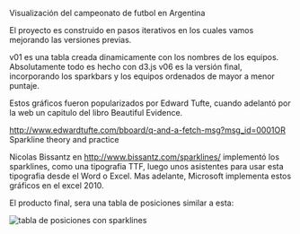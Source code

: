 Visualización del campeonato de futbol en Argentina

El proyecto es construido en pasos iterativos en los cuales vamos mejorando las versiones previas.

v01 es una tabla creada dinamicamente con los nombres de los equipos. Absolutamente todo es hecho con d3.js v06 es la versión final, incorporando los sparkbars y los equipos ordenados de mayor a menor puntaje.

Estos gráficos fueron popularizados por Edward Tufte, cuando adelantó por la web un capitulo del libro Beautiful Evidence.

  http://www.edwardtufte.com/bboard/q-and-a-fetch-msg?msg_id=0001OR
  Sparkline theory and practice

Nicolas Bissantz en http://www.bissantz.com/sparklines/ implementó los sparklines, como una tipografia TTF, luego unos asistentes para usar esta tipografia desde el Word o Excel. Mas adelante, Microsoft implementa estos gráficos en el excel 2010.

El producto final, sera una tabla de posiciones similar a esta:

<img src="http://hacksd3.github.io/visu_deportes/img/tabla_con_sparklines.png" alt="tabla de posiciones con sparklines">
